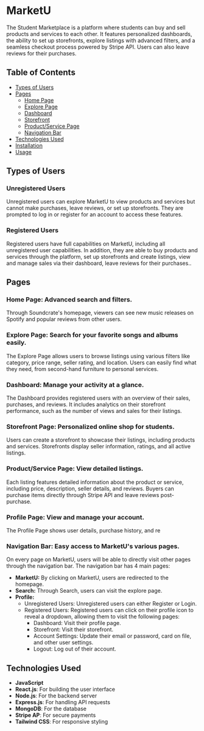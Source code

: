 # MarketU

The Student Marketplace is a platform where students can buy and sell products and services to each other. It features personalized dashboards, the ability to set up storefronts, explore listings with advanced filters, and a seamless checkout process powered by Stripe API. Users can also leave reviews for their purchases.

## Table of Contents

- [Types of Users](#types-of-users)
- [Pages](#pages)
  - [Home Page](#home-page)
  - [Explore Page](#explore-page)
  - [Dashboard](#dashboard)
  - [Storefront](#storefront)
  - [Product/Service Page](#product-service-page)
  - [Navigation Bar](#navigation-bar)
- [Technologies Used](#technologies-used)
- [Installation](#installation)
- [Usage](#usage)

## Types of Users

### Unregistered Users
Unregistered users can explore MarketU to view products and services but cannot make purchases, leave reviews, or set up storefronts. They are prompted to log in or register for an account to access these features.

### Registered Users
Registered users have full capabilities on MarketU, including all unregistered user capabilities. In addition, they are able to buy products and services through the platform, set up storefronts and create listings, view and manage sales via their dashboard, leave reviews for their purchases..

## Pages

### Home Page: Advanced search and filters.

Through Soundcrate's homepage, viewers can see new music releases on Spotify and popular reviews from other users.

### Explore Page: Search for your favorite songs and albums easily.

The Explore Page allows users to browse listings using various filters like category, price range, seller rating, and location. Users can easily find what they need, from second-hand furniture to personal services.

### Dashboard: Manage your activity at a glance.

The Dashboard provides registered users with an overview of their sales, purchases, and reviews. It includes analytics on their storefront performance, such as the number of views and sales for their listings.

### Storefront Page: Personalized online shop for students.

Users can create a storefront to showcase their listings, including products and services. Storefronts display seller information, ratings, and all active listings.

### Product/Service Page: View detailed listings.

Each listing features detailed information about the product or service, including price, description, seller details, and reviews. Buyers can purchase items directly through Stripe API and leave reviews post-purchase.

### Profile Page: View and manage your account.

The Profile Page shows user details, purchase history, and re

### Navigation Bar: Easy access to MarketU's various pages.

On every page on MarketU, users will be able to directly visit other pages through the navigation bar. The navigation bar has 4 main pages:
- **MarketU:** By clicking on MarketU, users are redirected to the homepage.
- **Search:** Through Search, users can visit the explore page.
- **Profile:**
  -  Unregistered Users: Unregistered users can either Register or Login.
  -  Registered Users: Registered users can click on their profile icon to reveal a dropdown, allowing them to visit the following pages:
      - Dashboard: Visit their profile page.
      - Storefront: Visit their storefront.
      - Account Settings: Update their email or password, card on file, and other user settings.
      - Logout: Log out of their account.


## Technologies Used

- **JavaScript**
- **React.js**: For building the user interface
- **Node.js**: For the backend server
- **Express.js**: For handling API requests
- **MongoDB**: For the database
- **Stripe AP**: For secure payments
- **Tailwind CSS**: For responsive styling
